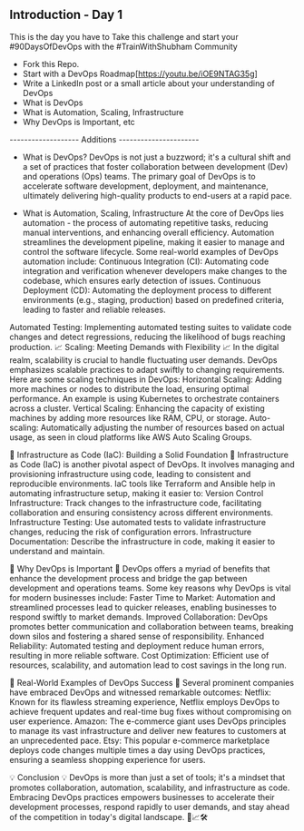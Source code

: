 ## Introduction - Day 1

This is the day you have to Take this challenge and start your #90DaysOfDevOps with the #TrainWithShubham Community

- Fork this Repo.
- Start with a DevOps Roadmap[https://youtu.be/iOE9NTAG35g]
- Write a LinkedIn post or a small article about your understanding of DevOps
 - What is DevOps
 - What is Automation, Scaling, Infrastructure
 - Why DevOps is Important, etc

 ------------------- Additions ----------------------
- What is DevOps?
DevOps is not just a buzzword; it's a cultural shift and a set of practices that foster collaboration between development (Dev) and operations (Ops) teams. The primary goal of DevOps is to accelerate software development, deployment, and maintenance, ultimately delivering high-quality products to end-users at a rapid pace.

- What is Automation, Scaling, Infrastructure
   At the core of DevOps lies automation - the process of automating repetitive tasks, reducing manual interventions, and enhancing overall efficiency. Automation streamlines the development pipeline, making it easier to manage and control the software lifecycle. Some real-world examples of DevOps automation include:
   Continuous Integration (CI): Automating code integration and verification whenever developers make changes to the codebase, which ensures early detection of issues.
   Continuous Deployment (CD): Automating the deployment process to different environments (e.g., staging, production) based on predefined criteria, leading to faster and reliable releases.

Automated Testing: Implementing automated testing suites to validate code changes and detect regressions, reducing the likelihood of bugs reaching production.
📈 Scaling: Meeting Demands with Flexibility 📈
In the digital realm, scalability is crucial to handle fluctuating user demands. DevOps emphasizes scalable practices to adapt swiftly to changing requirements. Here are some scaling techniques in DevOps:
Horizontal Scaling: Adding more machines or nodes to distribute the load, ensuring optimal performance. An example is using Kubernetes to orchestrate containers across a cluster.
Vertical Scaling: Enhancing the capacity of existing machines by adding more resources like RAM, CPU, or storage.
Auto-scaling: Automatically adjusting the number of resources based on actual usage, as seen in cloud platforms like AWS Auto Scaling Groups.

🏢 Infrastructure as Code (IaC): Building a Solid Foundation 🏢
   Infrastructure as Code (IaC) is another pivotal aspect of DevOps. It involves managing and provisioning infrastructure using code, leading to consistent and reproducible environments. IaC tools like Terraform and Ansible help in automating infrastructure setup, making it easier to:
   Version Control Infrastructure: Track changes to the infrastructure code, facilitating collaboration and ensuring consistency across different environments.
   Infrastructure Testing: Use automated tests to validate infrastructure changes, reducing the risk of configuration errors.
   Infrastructure Documentation: Describe the infrastructure in code, making it easier to understand and maintain.

🤝 Why DevOps is Important 🤝
DevOps offers a myriad of benefits that enhance the development process and bridge the gap between development and operations teams. Some key reasons why DevOps is vital for modern businesses include:
   Faster Time to Market: Automation and streamlined processes lead to quicker releases, enabling businesses to respond swiftly to market demands.
   Improved Collaboration: DevOps promotes better communication and collaboration between teams, breaking down silos and fostering a shared sense of responsibility.
   Enhanced Reliability: Automated testing and deployment reduce human errors, resulting in more reliable software.
   Cost Optimization: Efficient use of resources, scalability, and automation lead to cost savings in the long run.

🌟 Real-World Examples of DevOps Success 🌟
   Several prominent companies have embraced DevOps and witnessed remarkable outcomes:
Netflix: Known for its flawless streaming experience, Netflix employs DevOps to achieve frequent updates and real-time bug fixes without compromising on user experience.
Amazon: The e-commerce giant uses DevOps principles to manage its vast infrastructure and deliver new features to customers at an unprecedented pace.
Etsy: This popular e-commerce marketplace deploys code changes multiple times a day using DevOps practices, ensuring a seamless shopping experience for users.

💡 Conclusion 💡
    DevOps is more than just a set of tools; it's a mindset that promotes collaboration, automation, scalability, and infrastructure as code. Embracing DevOps practices empowers businesses to accelerate their development processes, respond rapidly to user demands, and stay ahead of the competition in today's digital landscape. 🚀📈🛠️
